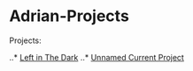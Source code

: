 # Adrian-Projects

Projects:

..* [Left in The Dark](https://www.google.com)
..* [Unnamed Current Project](https://www.google.com)
